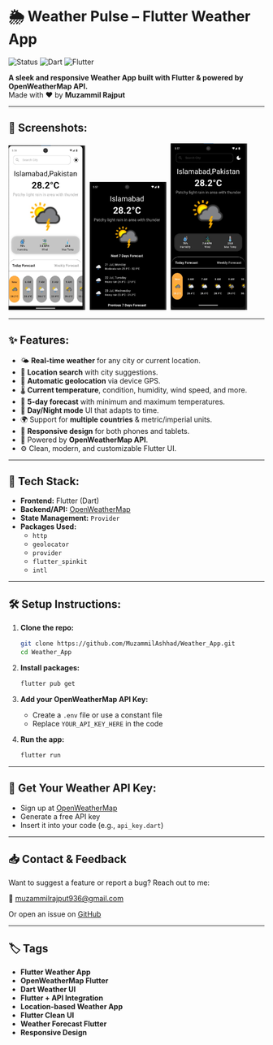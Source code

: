 # 🌦️ Weather Pulse – Flutter Weather App

![Status](https://img.shields.io/badge/Status-Active-brightgreen)
![Dart](https://img.shields.io/badge/Dart-100%25-blue)
![Flutter](https://img.shields.io/badge/Flutter-Cross%20Platform-purple)

**A sleek and responsive Weather App built with Flutter & powered by OpenWeatherMap API.**  
Made with ❤️ by **Muzammil Rajput**

---


## 📸 Screenshots:

<kbd>
  <img src="https://github.com/MuzammilAshhad/Weather_App/blob/master/screenshots/1.jpg" width=30% height=30% />
  <img src="https://github.com/MuzammilAshhad/Weather_App/blob/master/screenshots/2.jpg" width=30% height=30% />
  <img src="https://github.com/MuzammilAshhad/Weather_App/blob/master/screenshots/3.jpg" width=30% height=30% />
</kbd>

---

## ✨ Features:

- 🌤 **Real-time weather** for any city or current location.
- 🧭 **Location search** with city suggestions.
- 📍 **Automatic geolocation** via device GPS.
- 🌡 **Current temperature**, condition, humidity, wind speed, and more.
- 📅 **5-day forecast** with minimum and maximum temperatures.
- 🌙 **Day/Night mode** UI that adapts to time.
- 🌍 Support for **multiple countries** & metric/imperial units.
- 📲 **Responsive design** for both phones and tablets.
- 🔗 Powered by **OpenWeatherMap API**.
- ⚙️ Clean, modern, and customizable Flutter UI.

---

## 🧠 Tech Stack:

- **Frontend:** Flutter (Dart)
- **Backend/API:** [OpenWeatherMap](https://openweathermap.org/api)
- **State Management:** `Provider`
- **Packages Used:**
  - `http`
  - `geolocator`
  - `provider`
  - `flutter_spinkit`
  - `intl`

---

## 🛠️ Setup Instructions:

1. **Clone the repo:**
   ```bash
   git clone https://github.com/MuzammilAshhad/Weather_App.git
   cd Weather_App
   ```

2. **Install packages:**
   ```bash
   flutter pub get
   ```

3. **Add your OpenWeatherMap API Key:**
   - Create a `.env` file or use a constant file
   - Replace `YOUR_API_KEY_HERE` in the code

4. **Run the app:**
   ```bash
   flutter run
   ```

---

## 🔑 Get Your Weather API Key:

- Sign up at [OpenWeatherMap](https://openweathermap.org/api)
- Generate a free API key
- Insert it into your code (e.g., `api_key.dart`)

---

## 📥 Contact & Feedback

Want to suggest a feature or report a bug? Reach out to me:

📧 [muzammilrajput936@gmail.com](mailto:muzammilrajput936@gmail.com)

Or open an issue on [GitHub](https://github.com/MuzammilAshhad/Weather_App/issues)

---

## 🏷️ Tags

- **Flutter Weather App**
- **OpenWeatherMap Flutter**
- **Dart Weather UI**
- **Flutter + API Integration**
- **Location-based Weather App**
- **Flutter Clean UI**
- **Weather Forecast Flutter**
- **Responsive Design**
